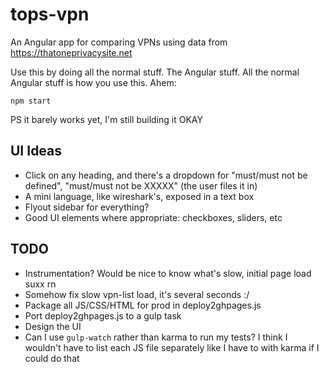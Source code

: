 # tops-vpn

An Angular app for comparing VPNs using data from <https://thatoneprivacysite.net>

Use this by doing all the normal stuff. The Angular stuff. All the normal Angular stuff is how you use this. Ahem:

    npm start

PS it barely works yet, I'm still building it OKAY

## UI Ideas

 - Click on any heading, and there's a dropdown for "must/must not be defined", "must/must not be XXXXX" (the user files it in)
 - A mini language, like wireshark's, exposed in a text box
 - Flyout sidebar for everything?
 - Good UI elements where appropriate: checkboxes, sliders, etc

## TODO

 - Instrumentation? Would be nice to know what's slow, initial page load suxx rn
 - Somehow fix slow vpn-list load, it's several seconds :/
 - Package all JS/CSS/HTML for prod in deploy2ghpages.js
 - Port deploy2ghpages.js to a gulp task
 - Design the UI
 - Can I use `gulp-watch` rather than karma to run my tests? I think I wouldn't have to list each JS file separately like I have to with karma if I could do that
